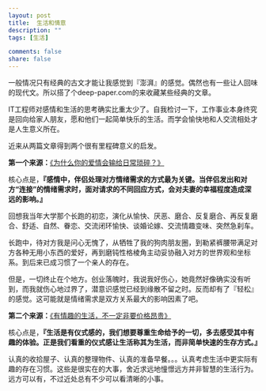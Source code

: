 ```yaml
---
layout: post
title:  生活和情意
description: ""
tags: [生活]

comments: false
share: false
---
```

 
一般情况只有经典的古文才能让我感觉到『澎湃』的感觉。偶然也有一些让人回味的现代文。所以搭了个deep-paper.com的来收藏某些经典的文章。

IT工程师对感情和生活的思考确实比重太少了。自我检讨一下，工作事业本身终究是回向给家人朋友，愿和他们一起简单快乐的生活。而学会愉快地和人交流相处才是人生意义所在。
 
近来从两篇文章得到两个很有里程碑意义的启发。

 **第一个来源：**[《为什么你的爱情会输给日常琐碎？》](http://deep-paper.com:32771/2016/02/20/%E4%B8%BA%E4%BB%80%E4%B9%88%E4%BD%A0%E7%9A%84%E7%88%B1%E6%83%85%E4%BC%9A%E8%BE%93%E7%BB%99%E6%97%A5%E5%B8%B8%E7%90%90%E7%A2%8E%EF%BC%9F%EF%BD%9C%E7%9B%B8%E7%88%B1%E5%AE%B9%E6%98%93%E7%9B%B8%E5%A4%84/)
 
 核心点是，**『感情中，伴侣处理对方情绪需求的方式最为关键。当伴侣发出和对方“连接”的情绪需求时，面对请求的不同回应方式，会对夫妻的幸福程度造成深远的影响。』**
 
回想我当年大学那个长跑的初恋，演化从愉快、厌恶、磨合、反复磨合、再反复磨合、舒适、自然、眷恋、交流闭环愉快、谈婚论嫁、交流情趣变味、突然急刹车。

长跑中，待对方我是问心无愧了，从牺牲了我的狗肉朋友圈，到勒紧裤腰带满足对方各种无用小东西的爱好，再到磨钝性格棱角主动妥协融入对方的世界观和坐标系。到后来已成习惯了一个亲人的存在。

但是，一切终止在个地方。创业落魄时，我说我好伤心，她竟然好像确实没有听到，而我就伤心地过界了，潜意识感觉已经到缘散不留之时。反而却有了『轻松』的感觉。这可能就是情绪需求是双方关系最大的影响因素了吧。

**第二个来源：**[《有情趣的生活，不一定非要价格昂贵》](http://deep-paper.com:32771/2016/02/27/%E6%9C%89%E6%83%85%E8%B6%A3%E7%9A%84%E7%94%9F%E6%B4%BB/)

核心点是，**『生活是有仪式感的，我们想要尊重生命给予的一切，多去感受其中有趣的体验。正是我们看重的仪式感让生活称其为生活，而非简单快速的生存方式。』**

认真的收拾屋子、认真的整理物件、认真的准备早餐。。。认真考虑生活中更实际有趣的存在习惯。这些是很实在的大事，舍近求远地憧憬远方并非智慧的生活行为。远方可以有，不过近处总有不少可以看清晰的小事。